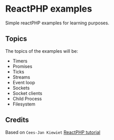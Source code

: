 ReactPHP examples
==================
Simple reactPHP examples for learning purposes.

Topics
------------------
The topics of the examples will be:

* Timers
* Promises
* Ticks
* Streams
* Event loop
* Sockets
* Socket clients
* Child Process
* Filesystem

Credits
-------------------
Based on `Cees-Jan Kiewiet` <a href="https://blog.wyrihaximus.net/2015/01/reactphp-introduction/">ReactPHP tutorial</a>



